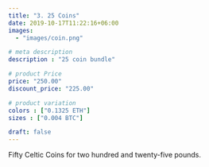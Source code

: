 ```yaml
---
title: "3. 25 Coins"
date: 2019-10-17T11:22:16+06:00
images:
  - "images/coin.png"

# meta description
description : "25 coin bundle"

# product Price
price: "250.00"
discount_price: "225.00"

# product variation
colors : ["0.1325 ETH"]
sizes : ["0.004 BTC"]

draft: false
---
```


Fifty Celtic Coins for two hundred and twenty-five pounds.
